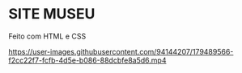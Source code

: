 <h1> SITE MUSEU </h1>
<p>Feito com HTML e CSS</p>



https://user-images.githubusercontent.com/94144207/179489566-f2cc22f7-fcfb-4d5e-b086-88dcbfe8a5d6.mp4



